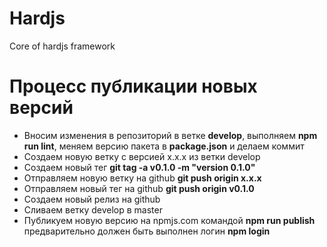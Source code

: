 # Hardjs

Core of hardjs framework

# Процесс публикации новых версий

* Вносим изменения в репозиторий в ветке **develop**, выполняем **npm run lint**, меняем версию пакета в **package.json** и делаем коммит
* Создаем новую ветку с версией x.x.x из ветки develop
* Создаем новый тег **git tag -a v0.1.0 -m "version 0.1.0"**
* Отправляем новую ветку на github **git push origin x.x.x**
* Отправляем новый тег на github **git push origin v0.1.0**
* Создаем новый релиз на github
* Сливаем ветку develop в master
* Публикуем новую версию на npmjs.com командой **npm run publish** предварительно должен быть выполнен логин **npm login**
